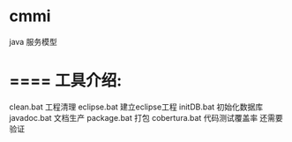 cmmi
====

java 服务模型

====
工具介绍:
====
clean.bat 工程清理
eclipse.bat 建立eclipse工程
initDB.bat 初始化数据库
javadoc.bat 文档生产
package.bat 打包
cobertura.bat 代码测试覆盖率 还需要验证
